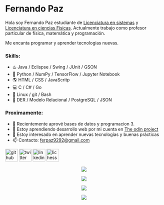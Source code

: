 # Fernando Paz

Hola soy Fernando Paz estudiante de [Licenciatura en sistemas](https://www.ungs.edu.ar/carrera/licenciatura-en-sistemas) y [Licenciatura en ciencias Físicas](https://df.uba.ar/es/futuros-estudiantes/guia-para-el-estudiante#plan-de-estudios). Actualmente trabajo como profesor particular de física, matemática y programación. 

Me encanta programar y aprender tecnologias nuevas.

### Skills: 
- :hotsprings: Java / Eclispse / Swing / JUnit / GSON
- :snake: Python / NumPy  / TensorFlow / Jupyter Notebook
- :earth_americas: HTML / CSS / JavaScritp
- :computer: C / C# / Go
- :penguin: Linux / git / Bash
- :floppy_disk: DER / Modelo Relacional / PostgreSQL / JSON

### Proximamente:
- 🔭 Recientemente aprové bases de datos y programacion 3. 
- 🌱 Estoy aprendiendo desarrollo web por mi cuenta en [The odin project](https://www.theodinproject.com/)
- 👯 Estoy interesado en aprender nuevas tecnologías y buenas prácticas 
- 📫 Contacto: ferpaz9292@gmail.com 


[<img src='https://cdn.jsdelivr.net/npm/simple-icons@3.0.1/icons/github.svg' alt='github' height='40'>](https://github.com/fernandopaz1) [<img src='https://cdn.jsdelivr.net/npm/simple-icons@3.0.1/icons/twitter.svg' alt='twitter' height='40'>](https://twitter.com/fernandopaz111) [<img src='https://cdn.jsdelivr.net/npm/simple-icons@3.0.1/icons/linkedin.svg' alt='linkedin' height='40'>](https://www.linkedin.com/in//ferpaz/) [<img src='https://upload.wikimedia.org/wikipedia/commons/e/e4/Lichess_new_logo.png' alt='lichess' height='40'>](https://lichess.org/@/fernandopaz1)  

<p align="center">
  <img align="center" src="https://github-readme-stats.vercel.app/api?username=fernandopaz1&show_icons=true&count_private=true" />
</p>

<p align="center">
  <img align="center" src="https://github-readme-stats.vercel.app/api/top-langs/?username=fernandopaz1&layout=compact" />
</p>

<p align="center">
  <img align="center" src="https://metrics.lecoq.io/fernandopaz1" />
</p>

<p align="center">
  <img align="center" src="https://github-readme-streak-stats.herokuapp.com/?user=fernandopaz1" />
</p>

